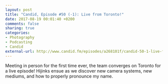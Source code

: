 ```yaml
---
layout: post
title: "Candid, Episode #50 (-1): Live from Toronto!"
date: 2017-08-19 00:01:40 +0200
comments: false
sharing: true
categories: 
- Photography
- Podcasting
- Candid
external-url: http://www.candid.fm/episodes/a268101f/candid-50-1-live-from-toronto
---
```


Meeting in person for the first time ever, the team converges on Toronto for a live episode! Hijinks ensue as we discover new camera systems, new mediums, and how to properly pronounce my name.